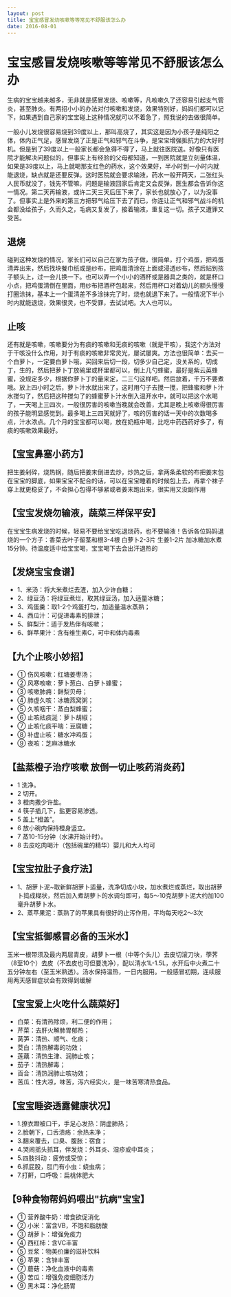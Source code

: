 ```yaml
---
layout: post
title: 宝宝感冒发烧咳嗽等等常见不舒服该怎么办
date: 2016-08-01
---
```

宝宝感冒发烧咳嗽等等常见不舒服该怎么办
======================================

生病的宝宝越来越多，无非就是感冒发烧、咳嗽等，凡咳嗽久了还容易引起支气管炎，甚至肺炎。有两招小小的办法对付咳嗽和发烧，效果特别好，妈妈们都可以记下，如果遇到自己家的宝宝碰上这种情况就可以不着急了，照我说的去做很简单。

一般小儿发烧很容易烧到39度以上，那叫高烧了，其实这是因为小孩子是纯阳之体，体内正气足，感冒发烧了正是正气和邪气在斗争，是宝宝增强抵抗力的大好时机。但是到了39度以上一般家长都会急得不得了，马上就往医院送。好像只有医院才能解决问题似的，但事实上有经验的父母都知道，一到医院就是立刻量体温，如果是39度以上，马上就喝那支红色的药水，这个效果好，半小时到一小时内就能退烧，缺点就是还要反弹。这时医院就会要求输液，药水一般开两天，二张红头人民币就没了，钱先不管嘛，问题是输液回家后肯定又会反弹，医生都会告诉你这一情况。第二天再输液，或许二天三天后压下来了，家长也就放心了，以为没事了。但事实上是外来的第三方把邪气给压下去了而已，你连让正气和邪气战斗的机会都没给孩子，久而久之，毛病又复发了，接着输液，重复这一切。孩子又遭罪又受苦。


退烧
----

碰到这种发烧的情况，家长们可以自己在家为孩子做，很简单，打个鸡蛋，把鸡蛋清弄出来，然后找块餐巾纸或是纱布，把鸡蛋清涂在上面或浸透纱布，然后贴到孩子额头上，过一会儿换一下。也可以弄一个小小的酒杯或是器具之类的，就是杯口小点，把鸡蛋清倒在里面，用纱布把酒杯包起来，然后用杯口对着幼儿的额头慢慢打圈涂抹，基本上一个蛋清差不多涂抹完了时，烧也就退下来了。一般情况下半小时内就能退烧，效果很灵，也不受罪，去试试吧。大人也可以。

止咳
----

还有就是咳嗽，咳嗽要分为有痰的咳嗽和无痰的咳嗽（就是干咳），我这个方法对于干咳没什么作用，对于有痰的咳嗽非常灵光，屡试屡爽。方法也很简单：去买一个白萝卜，一定要白萝卜哦，买回来后切一段，切多少自己定，没关系的，切成丁，生的，然后把萝卜丁放碗里或杯里都可以，倒上几勺蜂蜜，最好是紫云英蜂蜜，没规定多少，根据你萝卜丁的量来定，二三勺这样吧。然后放着，千万不要煮哦。放上四小时之后，萝卜汁水就出来了，这时用勺子去搅一搅，把蜂蜜和萝卜汁水搅匀了，然后把这种搅匀了的蜂蜜萝卜汁水倒入温开水中，就可以把这个水喝了，一天喝上三四次，一般很厉害的咳嗽当晚就会改善，尤其是晚上咳嗽得很厉害的孩子能明显感觉到。最多喝上三四天就好了，咳的厉害的话一天中的次数喝多点，汁水浓点。几个月的宝宝都可以喝，放在奶瓶中喝，比吃中药西药好多了，有痰的咳嗽效果最好。

【宝宝鼻塞小药方】
-----------------

把生姜剁碎，烧热锅，随后把姜末倒进去炒，炒热之后，拿两条柔软的布把姜末包在宝宝的脚底，如果宝宝不配合的话，可以在宝宝睡着的时候包上去，再拿个袜子穿上就更稳妥了，不会担心包得不够紧或者姜末跑出来，很实用又没副作用

【宝宝发烧勿输液，蔬菜三样保平安】
---------------------------------

在宝宝生病发烧的时候，轻易不要给宝宝吃退烧药，也不要输液！告诉各位妈妈退烧的一个方子：香菜去叶子留茎和根3-4根 白萝卜2-3片 生姜1-2片 加冰糖加水煮15分钟。待温度适中给宝宝喝，宝宝喝下去会出汗退热的

【发烧宝宝食谱】
---------------

- 1、米汤：将大米煮烂去渣，加入少许白糖；
- 2、绿豆汤：将绿豆煮烂，取其绿豆汤，加入适量冰糖；
- 3、鸡蛋羹：取1-2个鸡蛋打匀，加适量温水蒸熟；
- 4、西瓜汁：可促进毒素的排泄；
- 5、鲜梨汁：适于发热伴有咳嗽；
- 6、鲜苹果汁：含有维生素C，可中和体内毒素

【九个止咳小妙招】
-----------------
- ① 伤风咳嗽：红塘姜枣汤；
- ② 风寒咳嗽：萝卜葱白、白萝卜蜂蜜；
- ③ 咳嗽肺痈：鲜梨贝母；
- ④ 肺虚久咳：冰糖燕窝粥；
- ⑤ 久咳咽干：蒸白梨蜂蜜；
- ⑥ 止咳祛痰涎：萝卜胡椒；
- ⑦ 止咳化痰平喘：豆腐糖；
- ⑧ 补虚止咳：糖水冲鸡蛋；
- ⑨ 夜咳：芝麻冰糖水

【盐蒸橙子治疗咳嗽 放倒一切止咳药消炎药】
----------------------------------------

- 1 洗净。
- 2 切开。
- 3 橙肉撒少许盐。
- 4 筷子插几下，盐更容易渗透。
- 5 盖上“橙盖”。
- 6 放小碗内保持橙身竖立。
- 7 蒸10-15分钟（水沸开始计时）。
- 8 去皮吃肉喝汁（包括碗里的精华）婴儿和大人均可

【宝宝拉肚子食疗法】
--------------------

- 1、胡萝卜泥~取新鲜胡萝卜适量，洗净切成小块，加水煮烂或蒸烂，取出胡萝卜捣成糊状，然后加入煮胡萝卜的水调匀即可，每5～10克胡萝卜泥大约加100毫升胡萝卜水。
- 2、蒸苹果泥：蒸熟了的苹果具有很好的止泻作用，平均每天吃2～3次

【宝宝抵御感冒必备的玉米水】
---------------------------
 玉米一根带须及最内两层青皮，胡萝卜一根（中等个头儿）去皮切滚刀块，荸荠（8至10个）去皮（不去皮也可但要洗净），配以清水1L-1.5L，水开后中火煮二十五分钟左右（至玉米熟透）。汤水保持温热，一日内服用。一般感冒初期，连续服用两天感冒症状会有效得到缓解

【宝宝爱上火吃什么蔬菜好】
-------------------------

 - 白菜：有清热除烦，利二便的作用；
 - 芹菜：去肝火解肺胃郁热；
 - 莴笋：清热、顺气、化痰；
 - 茭白：清热解毒的功效；
 - 莲藕：清热生津、润肺止咳；
 - 茄子：清热解毒；
 - 百合：清热润肺止咳功效；
 - 苦瓜：性大凉，味苦，泻六经实火，是一味苦寒清热食品。
 
【宝宝睡姿透露健康状况】
-----------------------

- 1.撩衣蹬被口干，手足心发热：阴虚肺热；
- 2.脸朝下，口舌溃疡：余热未净；
- 3.翻来覆去，口臭、腹胀：宿食；
- 4.哭闹摇头抓耳，伴发烧：外耳炎、湿疹或中耳炎；
- 5.四肢抖动：疲劳或受惊；
- 6.抓屁股，肛门有小虫：蛲虫病；
- 7.打鼾，口呼吸：扁桃体肥大

【9种食物帮妈妈喂出"抗病"宝宝】
------------------------------

- ① 营养酸牛奶：增食欲促消化 
- ② 小米：富含VB，不饱和脂肪酸 
- ③ 胡萝卜：增强免疫力 
- ④ 西红柿：含VC丰富 
- ⑤ 豆浆：物美价廉的滋补饮料 
- ⑥ 苹果：含锌丰富 
- ⑦ 蘑菇：净化血液中的毒素 
- ⑧ 苦瓜：增强免疫细胞活力 
- ⑨ 黑木耳：净化肠胃


